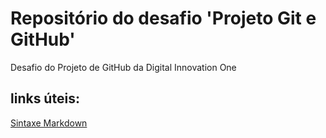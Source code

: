 # Repositório do desafio 'Projeto Git e GitHub'

Desafio do Projeto de GitHub da Digital Innovation One


## links úteis:
[Sintaxe Markdown](https://www.markdownguide.org/basic-syntax/)
